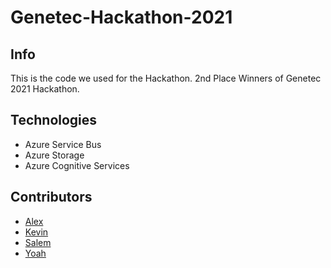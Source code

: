 # Genetec-Hackathon-2021

## Info
This is the code we used for the Hackathon.
2nd Place Winners of Genetec 2021 Hackathon.

## Technologies
* Azure Service Bus
* Azure Storage
* Azure Cognitive Services

## Contributors
* [Alex](https://github.com/sandpipes)
* [Kevin](https://github.com/kevinpatel06) 
* [Salem](https://github.com/Trixxies)
* [Yoah](https://github.com/yoahqiu)
